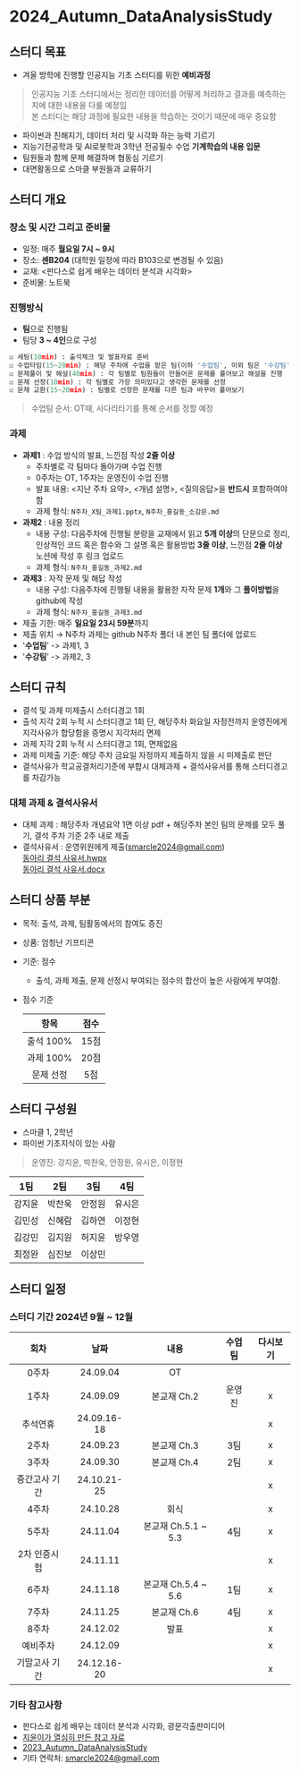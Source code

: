 # 2024_Autumn_DataAnalysisStudy


## **스터디 목표**
- 겨울 방학에 진행할 인공지능 기초 스터디를 위한 **예비과정**
> 인공지능 기초 스터디에서는 정리한 데이터를 어떻게 처리하고 결과를 예측하는지에 대한 내용을 다룰 예정임 <br>
> 본 스터디는 해당 과정에 필요한 내용을 학습하는 것이기 때문에 매우 중요함
- 파이썬과 친해지기, 데이터 처리 및 시각화 하는 능력 기르기
- 지능기전공학과 및 AI로봇학과 3학년 전공필수 수업 **기계학습의 내용 입문**
- 팀원들과 함께 문제 해결하며 협동심 기르기
- 대면활동으로 스마클 부원들과 교류하기
  
## **스터디 개요**
### 장소 및 시간 그리고 준비물
- 일정: 매주 **월요일 7시 ~ 9시**
- 장소: **센B204** (대학원 일정에 따라 B103으로 변경될 수 있음)
- 교재: <판다스로 쉽게 배우는 데이터 분석과 시각화>
- 준비물: 노트북
### 진행방식
- **팀**으로 진행됨
- 팀당 **3 ~ 4인**으로 구성
```python
☑️ 세팅(10min) : 출석체크 및 발표자료 준비
☑️ 수업타임(15~20min) : 해당 주차에 수업을 맡은 팀(이하 '수업팀', 이외 팀은 '수강팀')이 개념 수업을 진행
☑️ 문제풀이 및 해설(40min) : 각 팀별로 팀원들이 만들어온 문제를 풀어보고 해설을 진행
☑️ 문제 선정(10min) : 각 팀별로 가장 의미있다고 생각한 문제를 선정
☑️ 문제 교환(15~20min) : 팀별로 선정한 문제를 다른 팀과 바꾸어 풀어보기
```
> 수업팀 순서: OT때, 사다리타기를 통해 순서를 정할 예정
### 과제
- **과제1** : 수업 방식의 발표, 느낀점 작성 **2줄 이상**
  - 주차별로 각 팀마다 돌아가며 수업 진행
  - 0주차는 OT, 1주차는 운영진이 수업 진행
  - 발표 내용: <지난 주차 요약>, <개념 설명>, <질의응답>을 **반드시** 포함하여야 함
  - 과제 형식: `N주차_X팀_과제1.pptx`, `N주차_홍길동_소감문.md`
- **과제2** : 내용 정리
  - 내용 구성: 다음주차에 진행될 분량을 교재에서 읽고 **5개 이상**의 단문으로 정리, 인상적인 코드 혹은 함수와 그 설명 혹은 활용방법 **3줄 이상**, 느낀점 **2줄 이상** 노션에 작성 후 링크 업로드
  - 과제 형식: `N주차_홍길동_과제2.md`
- **과제3** : 자작 문제 및 해답 작성
   - 내용 구성: 다음주차에 진행될 내용을 활용한 자작 문제 **1개**와 그 **풀이방법**을 github에 작성
   - 과제 형식: `N주차_홍길동_과제3.md`
- 제출 기한: 매주 **일요일 23시 59분**까지
- 제출 위치 → N주차 과제는 github N주차 폴더 내 본인 팀 폴더에 업로드
- '**수업팀**' -> 과제1, 3
- '**수강팀**' -> 과제2, 3


## **스터디 규칙**
- 결석 및 과제 미제출시 스터디경고 1회
- 출석 지각 2회 누적 시 스터디경고 1회 단, 해당주차 화요일 자정전까지 운영진에게 지각사유가 합당함을 증명시 지각처리 면제
- 과제 지각 2회 누적 시 스터디경고 1회, 면제없음 
- 과제 미제출 기준: 해당 주차 금요일 자정까지 제출하지 않을 시 미제출로 판단
- 결석사유가 학교공결처리기준에 부합시 대체과제 + 결석사유서를 통해 스터디경고를 차감가능
### **대체 과제 & 결석사유서**
- 대체 과제 : 해당주차 개념요약 1면 이상 pdf + 해당주차 본인 팀의 문제를 모두 풀기, 결석 주차 기준 2주 내로 제출
- 결석사유서 : 운영위원에게 제출(smarcle2024@gmail.com) <br>
[동아리 결석 사유서.hwpx](https://github.com/sejongsmarcle/2024_Autumn_DataAnalysisStudy/blob/main/%EB%8F%99%EC%95%84%EB%A6%AC%20%EA%B2%B0%EC%84%9D%20%EC%82%AC%EC%9C%A0%EC%84%9C.hwpx) <br>
[동아리 결석 사유서.docx](https://github.com/sejongsmarcle/2024_Autumn_DataAnalysisStudy/blob/main/%EB%8F%99%EC%95%84%EB%A6%AC%20%EA%B2%B0%EC%84%9D%20%EC%82%AC%EC%9C%A0%EC%84%9C_word%EC%9A%A9.docx)

## 스터디 상품 부분
- 목적: 출석, 과제, 팀활동에서의 참여도 증진
- 상품: 엄청난 기프티콘
- 기준: 점수
  - 출석, 과제 제출, 문제 선정시 부여되는 점수의 합산이 높은 사람에게 부여함.
- 점수 기준 <br>

  |항목|점수|
  |:---:|:---:|
  |출석 100%|15점|
  |과제 100%|20점|
  |문제 선정|5점|


## **스터디 구성원**
- 스마클 1, 2학년
- 파이썬 기초지식이 있는 사람
> 운영진: 강지윤, 박찬욱, 안정원, 유시은, 이정현

|1팀|2팀|3팀|4팀|
|:---:|:---:|:---:|:---:|
|강지윤|박찬욱|안정원|유시은|
|김민성|신혜람|김하연|이정현|
|김강민|김지원|허지윤|방우영|
|최정완|심진보|이상민||

## 스터디 일정
### 스터디 기간 2024년 9월 ~ 12월
|회차|날짜|내용|수업팀|다시보기|
|:---:|:---:|:---:|:---:|:---:|
|0주차|24.09.04|OT|||
|1주차|24.09.09|본교재 Ch.2|운영진|x|
|추석연휴|24.09.16-18|||x|
|2주차|24.09.23|본교재 Ch.3|3팀|x|
|3주차|24.09.30|본교재 Ch.4|2팀|x|
|중간고사 기간|24.10.21-25|||x|
|4주차|24.10.28|회식||x|
|5주차|24.11.04|본교재 Ch.5.1 ~ 5.3|4팀|x|
|2차 인증시험|24.11.11|||x|
|6주차|24.11.18|본교재 Ch.5.4 ~ 5.6|1팀|x|
|7주차|24.11.25|본교재 Ch.6|4팀|x|
|8주차|24.12.02|발표||x|
|예비주차|24.12.09|||x|
|기말고사 기간|24.12.16-20|||x|

### 기타 참고사항
- 판다스로 쉽게 배우는 데이터 분석과 시각화, 광문각출판미디어
- [지윤이가 열심히 만든 참고 자료](https://teal-scabiosa-2df.notion.site/9ac4827d9d4f4d7981d208e3009f4d47?pvs=4)
- [2023_Autumn_DataAnalysisStudy](https://github.com/sejongsmarcle/2023_Autumn_DataAnalysisStudy/tree/main)
- 기타 연락처: smarcle2024@gmail.com
